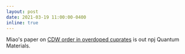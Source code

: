 ```yaml
---
layout: post
date: 2021-03-19 11:00:00-0400
inline: true
---
```


Miao's paper on [CDW order in overdoped cuprates](/publications/#Miao2021charge) is out npj Quantum Materials.
